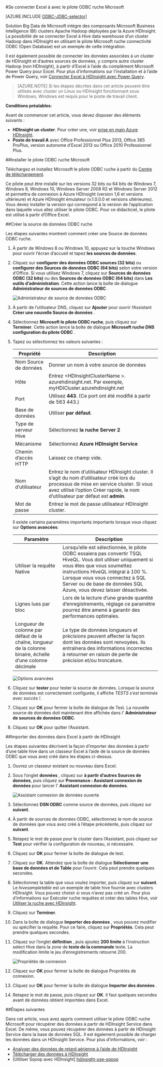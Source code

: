 <properties
   pageTitle="Se connecter Excel à avec le pilote ODBC Hive | Microsoft Azure"
   description="Découvrez comment configurer et utiliser le pilote ODBC ruche Microsoft pour Excel pour interroger les données dans un cluster HDInsight."
   services="hdinsight"
   documentationCenter=""
   authors="mumian"
   manager="jhubbard"
   tags="azure-portal"
   editor="cgronlun"/>

<tags
   ms.service="hdinsight"
   ms.devlang="na"
   ms.topic="article"
   ms.tgt_pltfrm="na"
   ms.workload="big-data"
   ms.date="10/19/2016"
   ms.author="jgao"/>

#<a name="connect-excel-to-hadoop-with-the-microsoft-hive-odbc-driver"></a>Se connecter Excel à avec le pilote ODBC ruche Microsoft

[AZURE.INCLUDE [ODBC-JDBC-selector](../../includes/hdinsight-selector-odbc-jdbc.md)]

Solution Big Data de Microsoft intègre des composants Microsoft Business Intelligence (BI) clusters Apache Hadoop déployées par la Azure HDInsight. La possibilité de se connecter Excel à Hive data warehouse d’un cluster Hadoop dans HDInsight en utilisant le pilote Microsoft ruche connectivité ODBC (Open Database) est un exemple de cette intégration.

Il est également possible de connecter les données associées à un cluster de HDInsight et d’autres sources de données, y compris autre cluster Hadoop (non HDInsight), à partir d’Excel à l’aide du complément Microsoft Power Query pour Excel. Pour plus d’informations sur l’installation et à l’aide de Power Query, voir [Connecter Excel à HDInsight avec Power Query][hdinsight-power-query].

> [AZURE.NOTE] Si les étapes décrites dans cet article peuvent être utilisés avec cluster un Linux ou HDInsight fonctionnant sous Windows, Windows est requis pour le poste de travail client.

**Conditions préalables**:

Avant de commencer cet article, vous devez disposer des éléments suivants :

- **HDInsight un cluster**. Pour créer une, voir [prise en main Azure HDInsight][hdinsight-get-started].
- **Poste de travail A** avec Office Professionnel Plus 2013, Office 365 ProPlus, version autonome d’Excel 2013 ou Office 2010 Professionnel Plus.


##<a name="install-microsoft-hive-odbc-driver"></a>Installer le pilote ODBC ruche Microsoft

Téléchargez et installez Microsoft le pilote ODBC ruche à partir du [Centre de téléchargement][hive-odbc-driver-download].

Ce pilote peut être installé sur les versions 32 bits ou 64 bits de Windows 7, Windows 8, Windows 10, Windows Server 2008 R2 et Windows Server 2012 et permettra de connexion à Azure HDInsight (version 1,6 et versions ultérieure) et Azure HDInsight émulateur (v.1.0.0.0 et versions ultérieures). Vous devez installer la version qui correspond à la version de l’application dans laquelle vous allez utiliser le pilote ODBC. Pour ce didacticiel, le pilote est utilisé à partir d’Office Excel.

##<a name="create-hive-odbc-data-source"></a>Créer la source de données ODBC ruche

Les étapes suivantes montrent comment créer une Source de données ODBC ruche.

1. À partir de Windows 8 ou Windows 10, appuyez sur la touche Windows pour ouvrir l’écran d’accueil et tapez **les sources de données**.
2. Cliquez sur **configurer des données ODBC sources (32 bits)** ou **configurer des Sources de données ODBC (64 bits)** selon votre version d’Office. Si vous utilisez Windows 7, cliquez sur **Sources de données ODBC (32 bits)** ou des **Sources de données ODBC (64 bits)** dans **Les outils d’administration**. Cette action lance la boîte de dialogue **Administrateur de sources de données ODBC** .

    ![Administrateur de source de données ODBC][img-hdi-simbahiveodbc-datasource-admin]

3. À partir de l’utilisateur DNS, cliquez sur **Ajouter** pour ouvrir l’Assistant **Créer une nouvelle Source de données** .
4. Sélectionnez **Microsoft le pilote ODBC ruche**, puis cliquez sur **Terminer**. Cette action lance la boîte de dialogue **Microsoft ruche DNS configuration du pilote ODBC** .

5. Tapez ou sélectionnez les valeurs suivantes :

    Propriété|Description
    ---|---
    Nom Source de données|Donner un nom à votre source de données
    Hôte|Entrez &lt;HDInsightClusterName >. azurehdinsight.net. Par exemple, myHDICluster.azurehdinsight.net
    Port|Utilisez <strong>443</strong>. (Ce port ont été modifié à partir de 563 443.)
    Base de données|Utiliser <strong>par défaut</strong>.
    Type de serveur Hive|Sélectionnez <strong>la ruche Server 2</strong>
    Mécanisme|Sélectionnez <strong>Azure HDInsight Service</strong>
    Chemin d’accès HTTP|Laissez ce champ vide.
    Nom d’utilisateur|Entrez le nom d’utilisateur HDInsight cluster. Il s’agit du nom d’utilisateur créé lors du processus de mise en service cluster. Si vous avez utilisé l’option Créer rapide, le nom d’utilisateur par défaut est <strong>admin</strong>.
    Mot de passe|Entrez le mot de passe utilisateur HDInsight cluster.
    </table>

    Il existe certains paramètres importants importants lorsque vous cliquez sur **Options avancées**:

    Paramètre|Description
    ---|---
    Utiliser la requête Native|Lorsqu’elle est sélectionnée, le pilote ODBC essaiera pas convertir TSQL HiveQL. Vous doit utiliser uniquement si vous êtes que vous soumettez instructions HiveQL intégral à 100 %. Lorsque vous vous connectez à SQL Server ou de base de données SQL Azure, vous devez laisser désactivée.
    Lignes lues par bloc|Lors de la lecture d’une grande quantité d’enregistrements, réglage ce paramètre pourrez être amené à garantir des performances optimales.
    Longueur de colonne par défaut de la chaîne, longueur de la colonne binaire, échelle d’une colonne décimale|Le type de données longueurs et précisions peuvent affecter la façon dont les données sont renvoyées. Ils entraînera des informations incorrectes à retourner en raison de perte de précision et/ou troncature.


    ![Options avancées][img-HiveOdbc-DataSource-AdvancedOptions]

6. Cliquez sur **tester** pour tester la source de données. Lorsque la source de données est correctement configurée, il affiche *TESTS s’est terminée avec succès !*.
7. Cliquez sur **OK** pour fermer la boîte de dialogue de Test. La nouvelle source de données doit maintenant être affichée dans l' **Administrateur de sources de données ODBC**.
8. Cliquez sur **OK** pour quitter l’Assistant.

##<a name="import-data-into-excel-from-hdinsight"></a>Importer des données dans Excel à partir de HDInsight

Les étapes suivantes décrivent la façon d’importer des données à partir d’une table hive dans un classeur Excel à l’aide de la source de données ODBC que vous avez créé dans les étapes ci-dessus.

1. Ouvrez un classeur existant ou nouveau dans Excel.
2. Sous l’onglet **données** , cliquez sur **à partir d’autres Sources de données**, puis cliquez sur **Provenance : Assistant connexion de données** pour lancer l' **Assistant connexion de données**.

    ![Assistant connexion de données ouverte][img-hdi-simbahiveodbc.excel.dataconnection]

3. Sélectionnez **DSN ODBC** comme source de données, puis cliquez sur **suivant**.
4. À partir de sources de données ODBC, sélectionnez le nom de source de données que vous avez créé à l’étape précédente, puis cliquez sur **suivant**.
5. Retapez le mot de passe pour le cluster dans l’Assistant, puis cliquez sur **Test** pour vérifier la configuration de nouveau, si nécessaire.
6. Cliquez sur **OK** pour fermer la boîte de dialogue de test.
7. Cliquez sur **OK**. Attendez que la boîte de dialogue **Sélectionner une base de données et de Table** pour l’ouvrir. Cela peut prendre quelques secondes.
8. Sélectionnez la table que vous voulez importer, puis cliquez sur **suivant**. Le *hivesampletable* est un exemple de table hive fournie avec clusters HDInsight.  Vous pouvez choisir si vous n’avez pas créé un. Pour plus d’informations sur Exécuter ruche requêtes et créer des tables Hive, voir [Utiliser la ruche avec HDInsight][hdinsight-use-hive].
8. Cliquez sur **Terminer**.
9. Dans la boîte de dialogue **Importer des données** , vous pouvez modifier ou spécifier la requête. Pour ce faire, cliquez sur **Propriétés**. Cela peut prendre quelques secondes.
10. Cliquez sur l’onglet **définition** , puis ajoutez **200 limite** à l’instruction select Hive dans la zone de **texte de la commande** texte. La modification limite le jeu d’enregistrements retourné 200.

    ![Propriétés de connexion][img-hdi-simbahiveodbc-excel-connectionproperties]

11. Cliquez sur **OK** pour fermer la boîte de dialogue Propriétés de connexion.
12. Cliquez sur **OK** pour fermer la boîte de dialogue **Importer des données** .  
13. Retapez le mot de passe, puis cliquez sur **OK**. Il faut quelques secondes avant de données obtient importées dans Excel.

##<a name="next-steps"></a>Étapes suivantes

Dans cet article, vous avez appris comment utiliser le pilote ODBC ruche Microsoft pour récupérer des données à partir de HDInsight Service dans Excel. De même, vous pouvez récupérer des données à partir de HDInsight Service dans la base de données SQL. Il est également possible de charger les données dans un HDInsight Service. Pour plus d’informations, voir :

- [Analyser des données de retard aérienne à l’aide de HDInsight][hdinsight-analyze-flight-data]
- [Télécharger des données à HDInsight][hdinsight-upload-data]
- [Utiliser Sqoop avec HDInsight] [hdinsight-use-sqoop]


[hdinsight-use-sqoop]: hdinsight-use-sqoop.md
[hdinsight-analyze-flight-data]: hdinsight-analyze-flight-delay-data.md
[hdinsight-use-hive]: hdinsight-use-hive.md
[hdinsight-upload-data]: hdinsight-upload-data.md
[hdinsight-power-query]: hdinsight-connect-excel-power-query.md
[hdinsight-get-started]: hdinsight-hadoop-tutorial-get-started-windows.md

[hive-odbc-driver-download]: http://go.microsoft.com/fwlink/?LinkID=286698

[img-hdi-simbahiveodbc-datasource-admin]: ./media/hdinsight-connect-excel-hive-ODBC-driver/HDI.SimbaHiveOdbc.DataSourceAdmin1.png
[img-HiveOdbc-DataSource-AdvancedOptions]: ./media/hdinsight-connect-excel-hive-ODBC-driver/HDI.HiveOdbc.DataSource.AdvancedOptions1.png
[img-hdi-simbahiveodbc-excel-connectionproperties]: ./media/hdinsight-connect-excel-hive-ODBC-driver/HDI.SimbaHiveODBC.Excel.ConnectionProperties1.png
[img-hdi-simbahiveodbc.excel.dataconnection]: ./media/hdinsight-connect-excel-hive-ODBC-driver/HDI.SimbaHiveOdbc.Excel.DataConnection1.png
